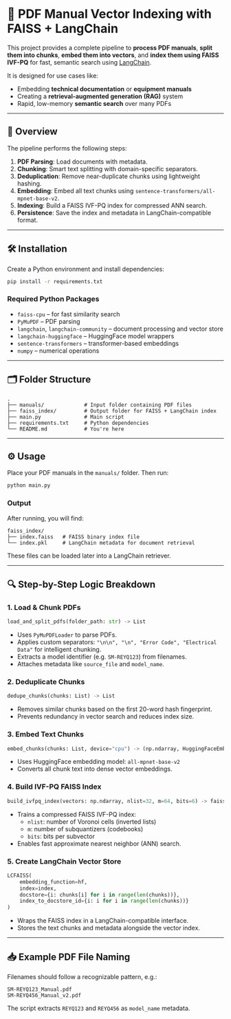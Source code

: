 # 🧠 PDF Manual Vector Indexing with FAISS + LangChain

This project provides a complete pipeline to **process PDF manuals**, **split them into chunks**, **embed them into vectors**, and **index them using FAISS IVF-PQ** for fast, semantic search using [LangChain](https://python.langchain.com).

It is designed for use cases like:

- Embedding **technical documentation** or **equipment manuals**
- Creating a **retrieval-augmented generation (RAG)** system
- Rapid, low-memory **semantic search** over many PDFs

---

## 📌 Overview

The pipeline performs the following steps:

1. **PDF Parsing**: Load documents with metadata.
2. **Chunking**: Smart text splitting with domain-specific separators.
3. **Deduplication**: Remove near-duplicate chunks using lightweight hashing.
4. **Embedding**: Embed all text chunks using `sentence-transformers/all-mpnet-base-v2`.
5. **Indexing**: Build a FAISS IVF-PQ index for compressed ANN search.
6. **Persistence**: Save the index and metadata in LangChain-compatible format.

---

## 🛠️ Installation

Create a Python environment and install dependencies:

```bash
pip install -r requirements.txt
```

### Required Python Packages

- `faiss-cpu` – for fast similarity search
- `PyMuPDF` – PDF parsing
- `langchain`, `langchain-community` – document processing and vector store
- `langchain-huggingface` – HuggingFace model wrappers
- `sentence-transformers` – transformer-based embeddings
- `numpy` – numerical operations

---

## 🗂 Folder Structure

```
.
├── manuals/             # Input folder containing PDF files
├── faiss_index/         # Output folder for FAISS + LangChain index
├── main.py              # Main script
├── requirements.txt     # Python dependencies
└── README.md            # You're here
```

---

## ⚙️ Usage

Place your PDF manuals in the `manuals/` folder. Then run:

```bash
python main.py
```

### Output

After running, you will find:

```
faiss_index/
├── index.faiss   # FAISS binary index file
└── index.pkl     # LangChain metadata for document retrieval
```

These files can be loaded later into a LangChain retriever.

---

## 🔍 Step-by-Step Logic Breakdown

### 1. Load & Chunk PDFs

```python
load_and_split_pdfs(folder_path: str) -> List
```

- Uses `PyMuPDFLoader` to parse PDFs.
- Applies custom separators: `"\n\n", "\n", "Error Code", "Electrical Data"` for intelligent chunking.
- Extracts a model identifier (e.g. `SM-REYQ123`) from filenames.
- Attaches metadata like `source_file` and `model_name`.

### 2. Deduplicate Chunks

```python
dedupe_chunks(chunks: List) -> List
```

- Removes similar chunks based on the first 20-word hash fingerprint.
- Prevents redundancy in vector search and reduces index size.

### 3. Embed Text Chunks

```python
embed_chunks(chunks: List, device="cpu") -> (np.ndarray, HuggingFaceEmbeddings)
```

- Uses HuggingFace embedding model: `all-mpnet-base-v2`
- Converts all chunk text into dense vector embeddings.

### 4. Build IVF-PQ FAISS Index

```python
build_ivfpq_index(vectors: np.ndarray, nlist=32, m=64, bits=6) -> faiss.IndexIVFPQ
```

- Trains a compressed FAISS IVF-PQ index:
  - `nlist`: number of Voronoi cells (inverted lists)
  - `m`: number of subquantizers (codebooks)
  - `bits`: bits per subvector
- Enables fast approximate nearest neighbor (ANN) search.

### 5. Create LangChain Vector Store

```python
LCFAISS(
    embedding_function=hf,
    index=index,
    docstore={i: chunks[i] for i in range(len(chunks))},
    index_to_docstore_id={i: i for i in range(len(chunks))}
)
```

- Wraps the FAISS index in a LangChain-compatible interface.
- Stores the text chunks and metadata alongside the vector index.

---

## 📥 Example PDF File Naming

Filenames should follow a recognizable pattern, e.g.:

```
SM-REYQ123_Manual.pdf
SM-REYQ456_Manual_v2.pdf
```

The script extracts `REYQ123` and `REYQ456` as `model_name` metadata.
